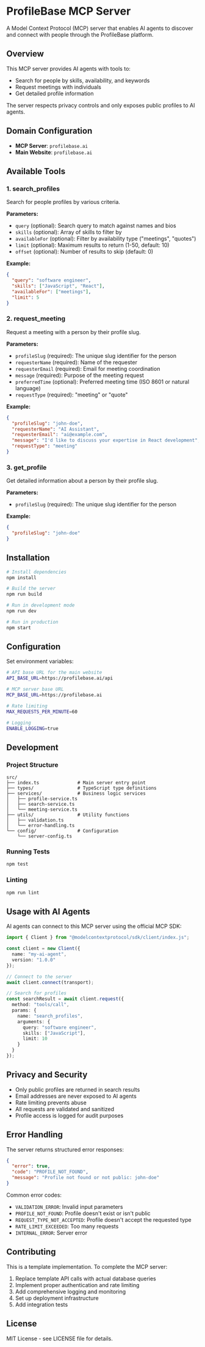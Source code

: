 # ProfileBase MCP Server

A Model Context Protocol (MCP) server that enables AI agents to discover and connect with people through the ProfileBase platform.

## Overview

This MCP server provides AI agents with tools to:
- Search for people by skills, availability, and keywords
- Request meetings with individuals
- Get detailed profile information

The server respects privacy controls and only exposes public profiles to AI agents.

## Domain Configuration

- **MCP Server**: `profilebase.ai`
- **Main Website**: `profilebase.ai`

## Available Tools

### 1. search_profiles

Search for people profiles by various criteria.

**Parameters:**
- `query` (optional): Search query to match against names and bios
- `skills` (optional): Array of skills to filter by
- `availableFor` (optional): Filter by availability type ("meetings", "quotes")
- `limit` (optional): Maximum results to return (1-50, default: 10)
- `offset` (optional): Number of results to skip (default: 0)

**Example:**
```json
{
  "query": "software engineer",
  "skills": ["JavaScript", "React"],
  "availableFor": ["meetings"],
  "limit": 5
}
```

### 2. request_meeting

Request a meeting with a person by their profile slug.

**Parameters:**
- `profileSlug` (required): The unique slug identifier for the person
- `requesterName` (required): Name of the requester
- `requesterEmail` (required): Email for meeting coordination
- `message` (required): Purpose of the meeting request
- `preferredTime` (optional): Preferred meeting time (ISO 8601 or natural language)
- `requestType` (required): "meeting" or "quote"

**Example:**
```json
{
  "profileSlug": "john-doe",
  "requesterName": "AI Assistant",
  "requesterEmail": "ai@example.com",
  "message": "I'd like to discuss your expertise in React development",
  "requestType": "meeting"
}
```

### 3. get_profile

Get detailed information about a person by their profile slug.

**Parameters:**
- `profileSlug` (required): The unique slug identifier for the person

**Example:**
```json
{
  "profileSlug": "john-doe"
}
```

## Installation

```bash
# Install dependencies
npm install

# Build the server
npm run build

# Run in development mode
npm run dev

# Run in production
npm start
```

## Configuration

Set environment variables:

```bash
# API base URL for the main website
API_BASE_URL=https://profilebase.ai/api

# MCP server base URL
MCP_BASE_URL=https://profilebase.ai

# Rate limiting
MAX_REQUESTS_PER_MINUTE=60

# Logging
ENABLE_LOGGING=true
```

## Development

### Project Structure

```
src/
├── index.ts              # Main server entry point
├── types/                # TypeScript type definitions
├── services/             # Business logic services
│   ├── profile-service.ts
│   ├── search-service.ts
│   └── meeting-service.ts
├── utils/                # Utility functions
│   ├── validation.ts
│   └── error-handling.ts
└── config/               # Configuration
    └── server-config.ts
```

### Running Tests

```bash
npm test
```

### Linting

```bash
npm run lint
```

## Usage with AI Agents

AI agents can connect to this MCP server using the official MCP SDK:

```typescript
import { Client } from "@modelcontextprotocol/sdk/client/index.js";

const client = new Client({
  name: "my-ai-agent",
  version: "1.0.0"
});

// Connect to the server
await client.connect(transport);

// Search for profiles
const searchResult = await client.request({
  method: "tools/call",
  params: {
    name: "search_profiles",
    arguments: {
      query: "software engineer",
      skills: ["JavaScript"],
      limit: 10
    }
  }
});
```

## Privacy and Security

- Only public profiles are returned in search results
- Email addresses are never exposed to AI agents
- Rate limiting prevents abuse
- All requests are validated and sanitized
- Profile access is logged for audit purposes

## Error Handling

The server returns structured error responses:

```json
{
  "error": true,
  "code": "PROFILE_NOT_FOUND",
  "message": "Profile not found or not public: john-doe"
}
```

Common error codes:
- `VALIDATION_ERROR`: Invalid input parameters
- `PROFILE_NOT_FOUND`: Profile doesn't exist or isn't public
- `REQUEST_TYPE_NOT_ACCEPTED`: Profile doesn't accept the requested type
- `RATE_LIMIT_EXCEEDED`: Too many requests
- `INTERNAL_ERROR`: Server error

## Contributing

This is a template implementation. To complete the MCP server:

1. Replace template API calls with actual database queries
2. Implement proper authentication and rate limiting
3. Add comprehensive logging and monitoring
4. Set up deployment infrastructure
5. Add integration tests

## License

MIT License - see LICENSE file for details.